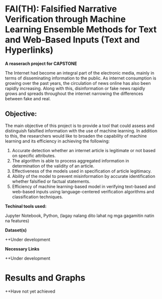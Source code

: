 # FAI(TH): Falsified Narrative Verification through Machine Learning Ensemble Methods for Text and Web-Based Inputs (Text and Hyperlinks)
**A reaserach project for CAPSTONE**

The Internet had become an integral part of the electronic media, mainly in terms of disseminating information to the public. As internet consumption is growing over the past years, the circulation of news online has also been rapidly increasing. Along with this, disinformation or fake news rapidly grows and spreads throughout the internet narrowing the differences between fake and real.

## Objective:
The main objective of this project is to provide a tool that could assess and distinguish falsified information with the use of machine learning. In addition to this, the researchers would like to broaden the capability of machine learning and its efficiency in achieving the following:
1. Accurate detection whether an internet article is legitimate or not based on specific attributes.
2. The algorithm is able to process aggregated information in determination of the validity of an article.
3. Effectiveness of the models used in specification of article legitimacy.
4. Ability of the model to prevent misinformation by accurate identification whether falsified or factual statements.
5. Efficiency of machine learning-based model in verifying text-based and web-based inputs using language-centered verification algorithms and classification techniques. 

**Techinal tools used:**

Jupyter Notebook, Python, (lagay nalang dito lahat ng mga gagamitin natin na features)

**Dataset(s)**

++Under development

**Necessary Links**

++Under development

# Results and Graphs

++Have not yet achieved
